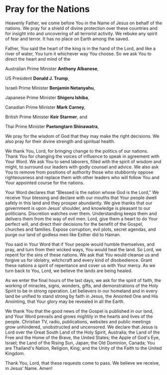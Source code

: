 # Pray for the Nations

Heavenly Father, we come before You in the Name of Jesus on behalf of the nations. We pray for a shield of divine protection over these countries and for insight into and uncovering of all terrorist activity. We rebuke any spirit of fear and terror. It has no place on Earth among the saved.

Father, You said the heart of the king is in the hand of the Lord, and like a river of water, You turn it whichever way You choose. So we ask You to direct the heart and mind of the

Australian Prime Minister __Anthony Albanese__,

US President __Donald J. Trump__,

Israeli Prime Minister __Benjamin Netanyahu__,

Japanese Prime Minister __Shigeru Ishiba__,

Canadian Prime Minister __Mark Carney__,

British Prime Minister __Keir Starmer__, and

Thai Prime Minister __Paetongtarn Shinawatra__,

We pray for the wisdom of God that they may make the right decisions. We also pray for their divine strength and spiritual health.

We thank You, Lord, for bringing change to the politics of our nations. Thank You for changing the voices of influence to speak in agreement with Your Word. We ask You to send laborers, filled with the spirit of wisdom and might, to surround our leaders with godly counsel and advice. We also ask You to remove from positions of authority those who stubbornly oppose righteousness and replace them with other leaders who will follow You and Your appointed course for the nations.

Your Word declares that “Blessed is the nation whose God is the Lord,” We receive Your blessing and declare with our mouths that Your people dwell safely in this land and they prosper abundantly. We give thanks that our government is upon Jesus’ shoulder, and knowledge is pleasant to our politicians. Discretion watches over them. Understanding keeps them and delivers them from the way of evil men. Lord, give them a heart to do Your perfect will, and direct their decisions for the benefit of the Gospel, churches and families. Expose corruption, evil plots, secret agendas, and purge our land of godless men like Esther did to Haman.

You said in Your Word that if Your people would humble themselves, and pray, and turn from their wicked ways, You would heal the land. So Lord, we repent for the sins of these nations. We ask that You would cleanse us and forgive us for idolatry, witchcraft and every kind of disobedience. Grant these nations a spirit of repentance and cover us with Your mercy. As we turn back to You, Lord, we believe the lands are being healed.

As we enter the final hours of the last days, we ask for the spirit of faith, the working of miracles, signs, wonders, gifts, and demonstrations of the Holy Spirit to be in strong operation. Let believers in our homeland and in every land be unified to stand strong by faith in Jesus, the Anointed One and His Anointing, that Your glory may be revealed in all the Earth.

We thank You that the good news of the Gospel is published in our land, and Your Word prevails and grows mightily in the hearts and lives of the people. Christian TV, radio, publications, websites and public meetings grow unhindered, unobstructed and uncensored. We declare that Jesus is Lord over the Great South Land of the Holy Spirit, Australia; the Land of the Free and the Home of the Brave, the United States; the Apple of God's Eye, Israel; the Land of the Rising Sun, Japan; the Old Dominion, Canada; You are Thailand's Nation, Religion, King; and the Unity of the Faith to the United Kingdom.

Thank You, Lord, that these requests come to pass. We believe we receive, in Jesus’ Name. Amen!

